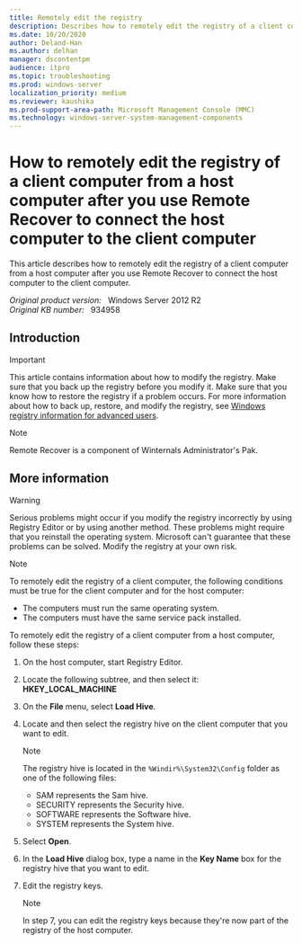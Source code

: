 ```yaml
---
title: Remotely edit the registry
description: Describes how to remotely edit the registry of a client computer from a host computer after you use Remote Recover to connect the host computer to the client computer.
ms.date: 10/20/2020
author: Deland-Han 
ms.author: delhan
manager: dscontentpm
audience: itpro
ms.topic: troubleshooting
ms.prod: windows-server
localization_priority: medium
ms.reviewer: kaushika
ms.prod-support-area-path: Microsoft Management Console (MMC)
ms.technology: windows-server-system-management-components
---
```

# How to remotely edit the registry of a client computer from a host computer after you use Remote Recover to connect the host computer to the client computer

This article describes how to remotely edit the registry of a client computer from a host computer after you use Remote Recover to connect the host computer to the client computer.

_Original product version:_ &nbsp; Windows Server 2012 R2  
_Original KB number:_ &nbsp; 934958

## Introduction

> [!IMPORTANT]
> This article contains information about how to modify the registry. Make sure that you back up the registry before you modify it. Make sure that you know how to restore the registry if a problem occurs. For more information about how to back up, restore, and modify the registry, see [Windows registry information for advanced users](https://support.microsoft.com/help/256986).

> [!NOTE]
> Remote Recover is a component of Winternals Administrator's Pak.

## More information

> [!WARNING]
> Serious problems might occur if you modify the registry incorrectly by using Registry Editor or by using another method. These problems might require that you reinstall the operating system. Microsoft can't guarantee that these problems can be solved. Modify the registry at your own risk.

> [!NOTE]
> To remotely edit the registry of a client computer, the following conditions must be true for the client computer and for the host computer:
>
> - The computers must run the same operating system.
> - The computers must have the same service pack installed.

To remotely edit the registry of a client computer from a host computer, follow these steps:

1. On the host computer, start Registry Editor.
2. Locate the following subtree, and then select it:  
   **HKEY_LOCAL_MACHINE**  
3. On the **File** menu, select **Load Hive**.
4. Locate and then select the registry hive on the client computer that you want to edit.

    > [!NOTE]
    > The registry hive is located in the `%Windir%\System32\Config` folder as one of the following files:
    >
    > - SAM represents the Sam hive.
    > - SECURITY represents the Security hive.
    > - SOFTWARE represents the Software hive.
    > - SYSTEM represents the System hive.

5. Select **Open**.
6. In the **Load Hive** dialog box, type a name in the **Key Name** box for the registry hive that you want to edit.
7. Edit the registry keys.
    > [!NOTE]
    > In step 7, you can edit the registry keys because they're now part of the registry of the host computer.
